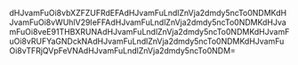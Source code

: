 dHJvamFuOi8vbXZFZUFRdEFAdHJvamFuLndlZnVja2dmdy5ncTo0NDMKdHJvamFuOi8vWUhlV29IeFFAdHJvamFuLndlZnVja2dmdy5ncTo0NDMKdHJvamFuOi8veE91THBXRUNAdHJvamFuLndlZnVja2dmdy5ncTo0NDMKdHJvamFuOi8vRUFYaGNDckNAdHJvamFuLndlZnVja2dmdy5ncTo0NDMKdHJvamFuOi8vTFRjQVpFeVNAdHJvamFuLndlZnVja2dmdy5ncTo0NDM=
